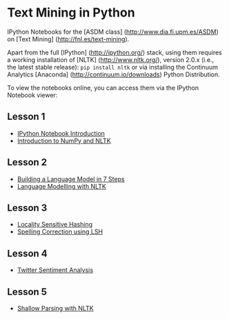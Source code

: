 Text Mining in Python
=====================

IPython Notebooks for the [ASDM class] (http://www.dia.fi.upm.es/ASDM) on [Text Mining] (http://fnl.es/text-mining).

Apart from the full [IPython] (http://ipython.org/) stack, using them requires a working installation of [NLTK] (http://www.nltk.org/), version 2.0.x (i.e., the latest stable release): `pip install nltk` or via installing the Continuum Analytics [Anaconda] (http://continuum.io/downloads) Python Distribution.

To view the notebooks online, you can access them via the IPython Notebook viewer:

Lesson 1
--------

* [IPython Notebook Introduction](http://nbviewer.ipython.org/github/fnl/asdm-tm-class/blob/master/IPython%20Notebook%20Introduction.ipynb)
* [Introduction to NumPy and NLTK](http://nbviewer.ipython.org/github/fnl/asdm-tm-class/blob/master/Introduction%20to%20NumPy%20and%20NLTK.ipynb)

Lesson 2
--------

* [Building a Language Model in 7 Steps](http://nbviewer.ipython.org/github/fnl/asdm-tm-class/blob/master/Building%20a%20Language%20Model%20in%207%20Steps.ipynb)
* [Language Modelling with NLTK](http://nbviewer.ipython.org/github/fnl/asdm-tm-class/blob/master/Language%20Modelling%20with%20NLTK.ipynb)

Lesson 3
--------

* [Locality Sensitive Hashing](http://nbviewer.ipython.org/github/fnl/asdm-tm-class/blob/master/Locality%20Sensitive%20Hashing.ipynb)
* [Spelling Correction using LSH](http://nbviewer.ipython.org/github/fnl/asdm-tm-class/blob/master/Spelling%20Correction%20using%20LSH.ipynb)

Lesson 4
--------

* [Twitter Sentiment Analysis](http://nbviewer.ipython.org/github/fnl/asdm-tm-class/blob/master/Twitter%20Sentiment%20Analysis.ipynb)

Lesson 5
--------

* [Shallow Parsing with NLTK](http://nbviewer.ipython.org/github/fnl/asdm-tm-class/blob/master/Shallow%20Parsing%20with%20NLTK.ipynb)
